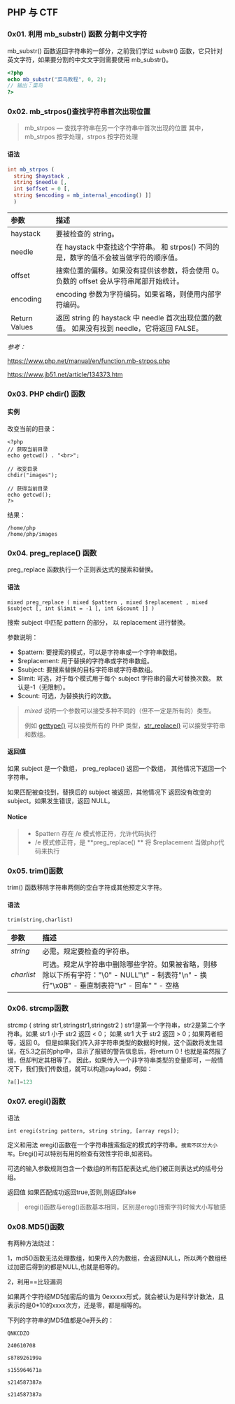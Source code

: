 ## PHP 与 CTF

### 0x01. 利用 mb_substr() 函数 分割中文字符

 mb_substr() 函数返回字符串的一部分，之前我们学过 substr() 函数，它只针对英文字符，如果要分割的中文文字则需要使用 mb_substr()。 

``` php
<?php
echo mb_substr("菜鸟教程", 0, 2);
// 输出：菜鸟
?>
```

### 0x02. mb_strpos()查找字符串首次出现位置

> mb_strpos — 查找字符串在另一个字符串中首次出现的位置
其中，mb_strpos 按字处理，strpos 按字符处理


#### 语法

```php
int mb_strpos ( 
  string $haystack , 
  string $needle [, 
  int $offset = 0 [, 
  string $encoding = mb_internal_encoding() ]] 
  )
```

| 参数          | 描述                                                         |
| :------------ | :----------------------------------------------------------- |
| haystack      | 要被检查的 string。                                          |
| needle        | 在 haystack 中查找这个字符串。 和 strpos() 不同的是，数字的值不会被当做字符的顺序值。 |
| offset        | 搜索位置的偏移。如果没有提供该参数，将会使用 0。负数的 offset 会从字符串尾部开始统计。 |
| encoding      | encoding 参数为字符编码。如果省略，则使用内部字符编码。      |
| Return Values | 返回 string 的 haystack 中 needle 首次出现位置的数值。 如果没有找到 needle，它将返回 FALSE。 |

*参考：* 

 https://www.php.net/manual/en/function.mb-strpos.php 

https://www.jb51.net/article/134373.htm 

### 0x03. PHP chdir() 函数

#### 实例

改变当前的目录：

```
<?php
// 获取当前目录
echo getcwd() . "<br>";

// 改变目录
chdir("images");

// 获得当前目录
echo getcwd();
?>
```

结果：

```
/home/php
/home/php/images
```

### 0x04. preg_replace() 函数

preg_replace 函数执行一个正则表达式的搜索和替换。

#### 语法

```
mixed preg_replace ( mixed $pattern , mixed $replacement , mixed $subject [, int $limit = -1 [, int &$count ]] )
```

搜索 subject 中匹配 pattern 的部分， 以 replacement 进行替换。

参数说明：

- $pattern: 要搜索的模式，可以是字符串或一个字符串数组。
- $replacement: 用于替换的字符串或字符串数组。
- $subject: 要搜索替换的目标字符串或字符串数组。
- $limit: 可选，对于每个模式用于每个 subject 字符串的最大可替换次数。 默认是-1（无限制）。
- $count: 可选，为替换执行的次数。

> *mixed* 说明一个参数可以接受多种不同的（但不一定是所有的）类型。
>
> 例如 [gettype()](https://www.php.net/manual/zh/function.gettype.php) 可以接受所有的 PHP 类型，[str_replace()](https://www.php.net/manual/zh/function.str-replace.php) 可以接受字符串和数组。

#### 返回值

如果 subject 是一个数组， preg_replace() 返回一个数组， 其他情况下返回一个字符串。

如果匹配被查找到，替换后的 subject 被返回，其他情况下 返回没有改变的 subject。如果发生错误，返回 NULL。

#### Notice

> - $pattern 存在 /e 模式修正符，允许代码执行
> - /e 模式修正符，是 **preg_replace() ** 将 $replacement 当做php代码来执行

### 0x05. trim()函数

 trim() 函数移除字符串两侧的空白字符或其他预定义字符。 

#### 语法

```
trim(string,charlist)
```

| 参数       | 描述                                                         |
| :--------- | :----------------------------------------------------------- |
| *string*   | 必需。规定要检查的字符串。                                   |
| *charlist* | 可选。规定从字符串中删除哪些字符。如果被省略，则移除以下所有字符："\0" - NULL"\t" - 制表符"\n" - 换行"\x0B" - 垂直制表符"\r" - 回车" " - 空格 |

### 0x06. strcmp函数

strcmp ( string str1,stringstr1,stringstr2 )
str1是第一个字符串，str2是第二个字符串。如果 str1 小于 str2 返回 < 0； 如果 str1 大于 str2 返回 > 0；如果两者相等，返回 0。
但是如果我们传入非字符串类型的数据的时候，这个函数将发生错误，在5.3之前的php中，显示了报错的警告信息后，将return 0 ! 也就是虽然报了错，但却判定其相等了。
因此，如果传入一个非字符串类型的变量即可，一般情况下，我们我们传数组，就可以构造payload，例如：

```php
?a[]=123
```

### 0x07. eregi()函数

语法
```
int eregi(string pattern, string string, [array regs]);
```
定义和用法
eregi()函数在一个字符串搜索指定的模式的字符串。`搜索不区分大小写`。Eregi()可以特别有用的检查有效性字符串,如密码。

可选的输入参数规则包含一个数组的所有匹配表达式,他们被正则表达式的括号分组。

返回值
如果匹配成功返回true,否则,则返回false

> eregi()函数与ereg()函数基本相同，区别是ereg()搜索字符时候大小写敏感

### 0x08.MD5()函数

 有两种方法绕过：

1，md5()函数无法处理数组，如果传入的为数组，会返回NULL，所以两个数组经过加密后得到的都是NULL,也就是相等的。

2，利用==比较漏洞

如果两个字符经MD5加密后的值为 0exxxxx形式，就会被认为是科学计数法，且表示的是0*10的xxxx次方，还是零，都是相等的。

下列的字符串的MD5值都是0e开头的：
```
QNKCDZO

240610708

s878926199a

s155964671a

s214587387a

s214587387a
```